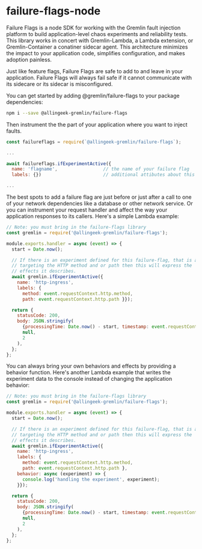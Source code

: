 # failure-flags-node

Failure Flags is a node SDK for working with the Gremlin fault injection platform to build application-level chaos experiments and reliability tests. This library works in concert with Gremlin-Lambda, a Lambda extension, or Gremlin-Container a conatiner sidecar agent. This architecture minimizes the impact to your application code, simplifies configuration, and makes adoption painless.

Just like feature flags, Failure Flags are safe to add to and leave in your application. Failure Flags will always fail safe if it cannot communicate with its sidecare or its sidecar is misconfigured.

You can get started by adding @gremlin/failure-flags to your package dependencies:

```sh
npm i --save @allingeek-gremlin/failure-flags
```

Then instrument the the part of your application where you want to inject faults. 

```js
const failureflags = require(`@allingeek-gremlin/failure-flags`);

...

await failureflags.ifExperimentActive({
  name: 'flagname',                 // the name of your failure flag
  labels: {})                       // additional attibutes about this invocation

...
```

The best spots to add a failure flag are just before or just after a call to one of your network dependencies like a database or other network service. Or you can instrument your request handler and affect the way your application responses to its callers. Here's a simple Lambda example:

```js
// Note: you must bring in the failure-flags library
const gremlin = require('@allingeek-gremlin/failure-flags');

module.exports.handler = async (event) => {
  start = Date.now();

  // If there is an experiment defined for this failure-flag, that is also
  // targeting the HTTP method and or path then this will express the 
  // effects it describes.
  await gremlin.ifExperimentActive({
    name: 'http-ingress',
    labels: { 
      method: event.requestContext.http.method,
      path: event.requestContext.http.path }});

  return {
    statusCode: 200,
    body: JSON.stringify(
      {processingTime: Date.now() - start, timestamp: event.requestContext.time},
      null,
      2
    ),
  };
};
```

You can always bring your own behaviors and effects by providing a behavior function. Here's another Lambda example that writes the experiment data to the console instead of changing the application behavior:

```js
// Note: you must bring in the failure-flags library
const gremlin = require('@allingeek-gremlin/failure-flags');

module.exports.handler = async (event) => {
  start = Date.now();

  // If there is an experiment defined for this failure-flag, that is also
  // targeting the HTTP method and or path then this will express the 
  // effects it describes.
  await gremlin.ifExperimentActive({
    name: 'http-ingress',
    labels: { 
      method: event.requestContext.http.method,
      path: event.requestContext.http.path },
    behavior: async (experiment) => {
      console.log('handling the experiment', experiment);
    }});

  return {
    statusCode: 200,
    body: JSON.stringify(
      {processingTime: Date.now() - start, timestamp: event.requestContext.time},
      null,
      2
    ),
  };
};
```
